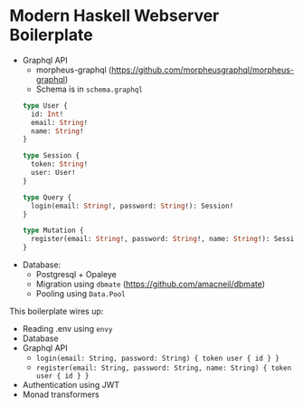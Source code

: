 # Modern Haskell Webserver Boilerplate
- Graphql API
  - morpheus-graphql (https://github.com/morpheusgraphql/morpheus-graphql)
  - Schema is in `schema.graphql`
  ```graphql
  type User {
    id: Int!
    email: String!
    name: String!
  }

  type Session {
    token: String!
    user: User!
  }

  type Query {
    login(email: String!, password: String!): Session!
  }

  type Mutation {
    register(email: String!, password: String!, name: String!): Session!
  }
  ```
- Database:
  - Postgresql + Opaleye
  - Migration using `dbmate` (https://github.com/amacneil/dbmate)
  - Pooling using `Data.Pool`

This boilerplate wires up:
- Reading .env using `envy`
- Database
- Graphql API
  - `login(email: String, password: String) { token user { id } }`
  - `register(email: String, password: String, name: String) { token user { id } }`
- Authentication using JWT
- Monad transformers
